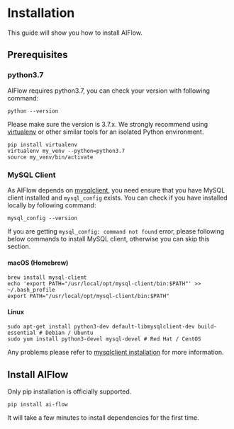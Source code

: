 # Installation

This guide will show you how to install AIFlow.

## Prerequisites

### python3.7

AIFlow requires python3.7, you can check your version with following command:
```shell script
python --version
```
Please make sure the version is 3.7.x. 
We strongly recommend using [virtualenv](https://virtualenv.pypa.io/en/latest/index.html) or other similar tools for an isolated Python environment.

```shell
pip install virtualenv
virtualenv my_venv --python=python3.7
source my_venv/bin/activate
```

### MySQL Client
As AIFlow depends on [mysqlclient](https://github.com/PyMySQL/mysqlclient), you need ensure that you have MySQL client installed and `mysql_config` exists. You can check if you have installed locally by following command:
```
mysql_config --version
```
If you are getting `mysql_config: command not found` error, please following below commands to install MySQL client, otherwise you can skip this section.

#### macOS (Homebrew)

```
brew install mysql-client
echo 'export PATH="/usr/local/opt/mysql-client/bin:$PATH"' >> ~/.bash_profile
export PATH="/usr/local/opt/mysql-client/bin:$PATH"
```

#### Linux

```
sudo apt-get install python3-dev default-libmysqlclient-dev build-essential # Debian / Ubuntu
sudo yum install python3-devel mysql-devel # Red Hat / CentOS
```
Any problems please refer to [mysqlclient installation](https://github.com/PyMySQL/mysqlclient#install) for more information.

## Install AIFlow

Only pip installation is officially supported.

```
pip install ai-flow
```
It will take a few minutes to install dependencies for the first time.